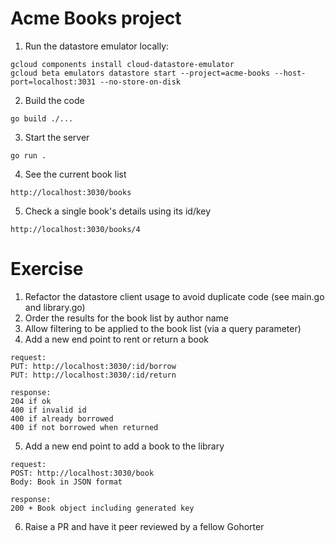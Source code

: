 # Acme Books project

1. Run the datastore emulator locally:
```
gcloud components install cloud-datastore-emulator
gcloud beta emulators datastore start --project=acme-books --host-port=localhost:3031 --no-store-on-disk
```

2. Build the code
```
go build ./...
```

3. Start the server
```
go run .
```

4. See the current book list
```
http://localhost:3030/books
```

5. Check a single book's details using its id/key
```
http://localhost:3030/books/4
```

# Exercise
1. Refactor the datastore client usage to avoid duplicate code (see main.go and library.go)
2. Order the results for the book list by author name
3. Allow filtering to be applied to the book list (via a query parameter)
4. Add a new end point to rent or return a book
```
request:
PUT: http://localhost:3030/:id/borrow
PUT: http://localhost:3030/:id/return

response:
204 if ok
400 if invalid id
400 if already borrowed
400 if not borrowed when returned
```
5. Add a new end point to add a book to the library
```
request:
POST: http://localhost:3030/book
Body: Book in JSON format

response:
200 + Book object including generated key
```
6. Raise a PR and have it peer reviewed by a fellow Gohorter
